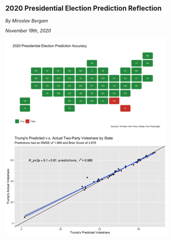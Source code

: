## 2020 Presidential Election Prediction Reflection

_By Miroslav Bergam_

_November 19th, 2020_


![](../figures/correctmap.jpg)
![](../figures/correctvoteshare.jpg)